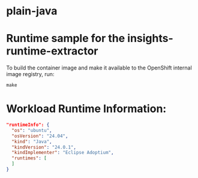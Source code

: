 # plain-java

# Runtime sample for the insights-runtime-extractor

To build the container image and make it available to the OpenShift internal image
registry, run:

```shell script
make
```

# Workload Runtime Information:


```json
"runtimeInfo": {
  "os": "ubuntu",
  "osVersion": "24.04",
  "kind": "Java",
  "kindVersion": "24.0.1",
  "kindImplementer": "Eclipse Adoptium",
  "runtimes": [
  ]
}
```